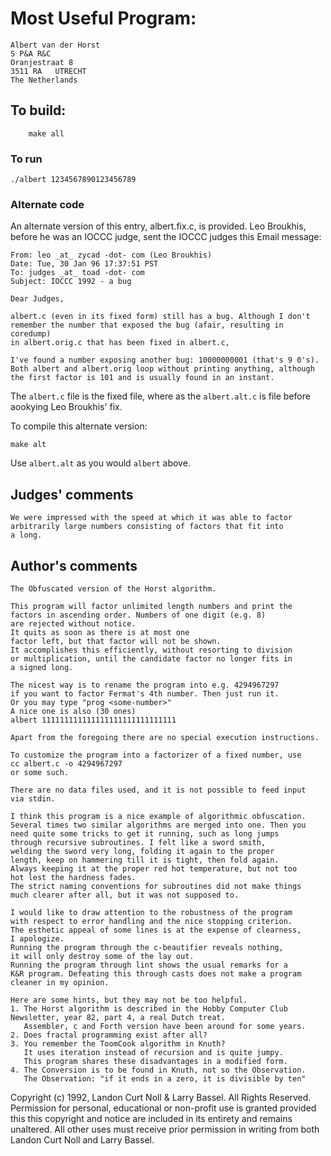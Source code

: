 # Most Useful Program:

	Albert van der Horst
	S P&A R&C
	Oranjestraat 8
	3511 RA   UTRECHT
	The Netherlands

## To build:

        make all

### To run

	./albert 1234567890123456789

### Alternate code

An alternate version of this entry, albert.fix.c, is provided.
Leo Broukhis, before he was an IOCCC judge, sent the IOCCC
judges this Email message:

```
From: leo _at_ zycad -dot- com (Leo Broukhis)
Date: Tue, 30 Jan 96 17:37:51 PST
To: judges _at_ toad -dot- com
Subject: IOCCC 1992 - a bug

Dear Judges,

albert.c (even in its fixed form) still has a bug. Although I don't
remember the number that exposed the bug (afair, resulting in coredump)
in albert.orig.c that has been fixed in albert.c,

I've found a number exposing another bug: 10000000001 (that's 9 0's).
Both albert and albert.orig loop without printing anything, although
the first factor is 101 and is usually found in an instant.
```

The `albert.c` file is the fixed file, where as the `albert.alt.c`
is file before aookying Leo Broukhis' fix.

To compile this alternate version:

    make alt

Use `albert.alt` as you would `albert` above.

## Judges' comments
    
    We were impressed with the speed at which it was able to factor
    arbitrarily large numbers consisting of factors that fit into
    a long.

## Author's comments

    The Obfuscated version of the Horst algorithm.

    This program will factor unlimited length numbers and print the 
    factors in ascending order. Numbers of one digit (e.g. 8) 
    are rejected without notice.
    It quits as soon as there is at most one
    factor left, but that factor will not be shown. 
    It accomplishes this efficiently, without resorting to division
    or multiplication, until the candidate factor no longer fits in 
    a signed long. 

    The nicest way is to rename the program into e.g. 4294967297
    if you want to factor Fermat's 4th number. Then just run it.
    Or you may type "prog <some-number>"
    A nice one is also (30 ones)
    albert 111111111111111111111111111111

    Apart from the foregoing there are no special execution instructions.

    To customize the program into a factorizer of a fixed number, use
    cc albert.c -o 4294967297
    or some such.

    There are no data files used, and it is not possible to feed input
    via stdin.

    I think this program is a nice example of algorithmic obfuscation.
    Several times two similar algorithms are merged into one. Then you 
    need quite some tricks to get it running, such as long jumps 
    through recursive subroutines. I felt like a sword smith, 
    welding the sword very long, folding it again to the proper 
    length, keep on hammering till it is tight, then fold again.
    Always keeping it at the proper red hot temperature, but not too
    hot lest the hardness fades.
    The strict naming conventions for subroutines did not make things 
    much clearer after all, but it was not supposed to.

    I would like to draw attention to the robustness of the program
    with respect to error handling and the nice stopping criterion.
    The esthetic appeal of some lines is at the expense of clearness, 
    I apologize.
    Running the program through the c-beautifier reveals nothing,
    it will only destroy some of the lay out.
    Running the program through lint shows the usual remarks for a
    K&R program. Defeating this through casts does not make a program 
    cleaner in my opinion.

    Here are some hints, but they may not be too helpful.
    1. The Horst algorithm is described in the Hobby Computer Club 
	Newsletter, year 82, part 4, a real Dutch treat.
       Assembler, c and Forth version have been around for some years.
    2. Does fractal programming exist after all?
    3. You remember the ToomCook algorithm in Knuth?
       It uses iteration instead of recursion and is quite jumpy.
       This program shares these disadvantages in a modified form.
    4. The Conversion is to be found in Knuth, not so the Observation.
       The Observation: "if it ends in a zero, it is divisible by ten"

Copyright (c) 1992, Landon Curt Noll & Larry Bassel.
All Rights Reserved.  Permission for personal, educational or non-profit use is
granted provided this this copyright and notice are included in its entirety
and remains unaltered.  All other uses must receive prior permission in writing
from both Landon Curt Noll and Larry Bassel.
